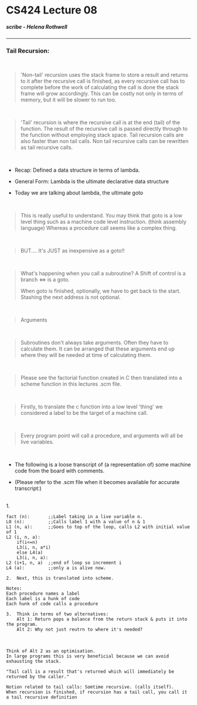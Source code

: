 # CS424  Lecture 08
##### scribe - Helena Rothwell

---

### Tail Recursion:

<br/>

>
> 'Non-tail' recursion uses the stack frame to store a result and returns to it after the recursive call is finished, as every recursive call has to complete before the work of calculating the call is done the stack frame will grow accordingly. This can be costly not only in terms of memory, but it will be slower to run too.
>

<br/>

>
> 'Tail' recursion is where the recursive call is at the end (tail) of the function. The result of the recursive call is passed directly through to the function without employing stack space. Tail recursion calls are also faster than non tail calls. 
Non tail recursive calls can be rewritten as tail recursive calls. 
>

<br/>

- Recap: Defined a data structure in terms of lambda.

- General Form: Lambda is the ultimate declarative data structure

- Today we are talking about lambda, the ultimate goto

<br/>

> This is really useful to understand. You may think that goto is a low level thing such as a machine code level instruction. (think assembly language) Whereas a procedure call seems like a complex thing. 
>
<br/>

>BUT.... It's JUST as inexpensive as a goto!! 
> 
<br/>

>What's happening when you call a subroutine? A Shift of control is a branch <=> is a goto. 
>
> When goto is finished, optionally, we have to get back to the start. Stashing the next address is not optional. 
> 
<br/>

> Arguments
> 
<br/>

> Subroutines don't always take arguments. Often they have to calculate them. It can be arranged that these arguments end up where they will be needed at time of calculating them.
> 
<br/>

> Please see the factorial function created in C then translated into a scheme function in this lectures .scm file. 
> 
<br/>

> Firstly, to translate the c function into a low level 'thing' we considered a label to be the target of a machine call. 
> 
<br/>

> Every program point will call a procedure, and arguments will all be live variables. 
> 
<br/>

- The following is a loose transcript of (a representation of) some machine code from the board with comments.

- (Please refer to the .scm file when it becomes available for accurate transcript:)

<br/>
 	1. 
	
	fact (n): 		;;Label taking in a live variable n.
	L0 (n):			;;Calls label 1 with a value of n & 1
	L1 (n, a):		;;Goes to top of the loop, calls L2 with initial value of 1
	L2 (i, n, a):	
		if(i<=n)
		L3(i, n, a*i)
		else L4(a)
		L3(i, n, a):
	L2 (i+1, n, a)	;;end of loop so increment i
	L4 (a): 		;;only a is alive now.
	
	2.	Next, this is translated into scheme. 
	
	Notes:
	Each procedure names a label 
	Each label is a hunk of code
	Each hunk of code calls a procedure
	
	3.	Think in terms of two alternatives:
		Alt 1: Return pops a balance from the return stack & puts it into the program.
		Alt 2: Why not just reutrn to where it's needed? 
> 
<br/>
	
	Think of Alt 2 as an optimisation. 
	In large programs this is very beneficial because we can avoid exhausting the stack.
	
	"Tail call is a result that's returned which will immediately be returned by the caller."
	
	Notion related to tail calls: Somtime recursive. (calls itself).
	When recursion is finished, if recursion has a tail call, you call it a tail recursive definition
	
	
	